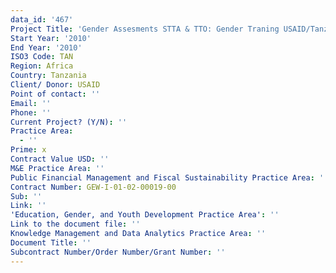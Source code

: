 ```yaml
---
data_id: '467'
Project Title: 'Gender Assesments STTA & TTO: Gender Traning USAID/Tanzania:  (TDY 88)'
Start Year: '2010'
End Year: '2010'
ISO3 Code: TAN
Region: Africa
Country: Tanzania
Client/ Donor: USAID
Point of contact: ''
Email: ''
Phone: ''
Current Project? (Y/N): ''
Practice Area:
  - ''
Prime: x
Contract Value USD: ''
M&E Practice Area: ''
Public Financial Management and Fiscal Sustainability Practice Area: ''
Contract Number: GEW-I-01-02-00019-00
Sub: ''
Link: ''
'Education, Gender, and Youth Development Practice Area': ''
Link to the document file: ''
Knowledge Management and Data Analytics Practice Area: ''
Document Title: ''
Subcontract Number/Order Number/Grant Number: ''
---
```

